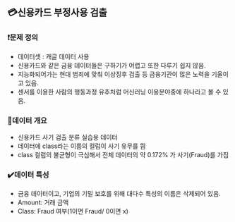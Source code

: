 ## 💳신용카드 부정사용 검출

### ❗문제 정의
- 데이터셋 : 캐글 데이터 사용
- 신용카드와 같은 금융 데이터들은 구하기가 어렵고 또한 다루기 쉽지 않음.
- 지능화되어가는 현대 범죄에 맞춰 이상징후 검출 등 금융기관이 많은 노력을 기울이고 있음.
- 센서를 이용한 사람의 행동과정 유추처럼 머신러닝 이용분야중에 하나라고 볼 수 있음.

### 📜데이터 개요
- 신용카드 사기 검출 분류 실습용 데이터
- 데이터에 class라는 이름의 컬럼이 사기 유무를 띔
- class 컬럼의 불균형이 극심해서 전체 데이터의 약 0.172% 가 사기(Fraud)를 가짐

### ✔️데이터 특성
- 금융 데이터이고, 기업의 기밀 보호를 위해 대다수 특성의 이름은 삭제되어 있음.
- Amount: 거래 금액
- Class: Fraud 여부(1이면 Fraud/ 0이면 x)
